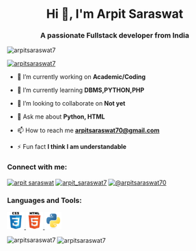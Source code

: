 <h1 align="center">Hi 👋, I'm Arpit Saraswat</h1>
<h3 align="center">A passionate Fullstack developer from India</h3>

<p align="left"> <img src="https://komarev.com/ghpvc/?username=arpitsaraswat7&label=Profile%20views&color=0e75b6&style=flat" alt="arpitsaraswat7" /> </p>

<p align="left"> <a href="https://github.com/ryo-ma/github-profile-trophy"><img src="https://github-profile-trophy.vercel.app/?username=arpitsaraswat7" alt="arpitsaraswat7" /></a> </p>

- 🔭 I’m currently working on **Academic/Coding**

- 🌱 I’m currently learning **DBMS,PYTHON,PHP**

- 👯 I’m looking to collaborate on **Not yet**

- 💬 Ask me about **Python, HTML**

- 📫 How to reach me **arpitsaraswat70@gmail.com**

- ⚡ Fun fact **I think I am understandable**

<h3 align="left">Connect with me:</h3>
<p align="left">
<a href="https://linkedin.com/in/arpit saraswat" target="blank"><img align="center" src="https://raw.githubusercontent.com/rahuldkjain/github-profile-readme-generator/master/src/images/icons/Social/linked-in-alt.svg" alt="arpit saraswat" height="30" width="40" /></a>
<a href="https://instagram.com/arpit_saraswat7" target="blank"><img align="center" src="https://raw.githubusercontent.com/rahuldkjain/github-profile-readme-generator/master/src/images/icons/Social/instagram.svg" alt="arpit_saraswat7" height="30" width="40" /></a>
<a href="https://www.hackerrank.com/@arpitsaraswat70" target="blank"><img align="center" src="https://raw.githubusercontent.com/rahuldkjain/github-profile-readme-generator/master/src/images/icons/Social/hackerrank.svg" alt="@arpitsaraswat70" height="30" width="40" /></a>
</p>

<h3 align="left">Languages and Tools:</h3>
<p align="left"> <a href="https://www.w3schools.com/css/" target="_blank" rel="noreferrer"> <img src="https://raw.githubusercontent.com/devicons/devicon/master/icons/css3/css3-original-wordmark.svg" alt="css3" width="40" height="40"/> </a> <a href="https://www.w3.org/html/" target="_blank" rel="noreferrer"> <img src="https://raw.githubusercontent.com/devicons/devicon/master/icons/html5/html5-original-wordmark.svg" alt="html5" width="40" height="40"/> </a> <a href="https://www.python.org" target="_blank" rel="noreferrer"> <img src="https://raw.githubusercontent.com/devicons/devicon/master/icons/python/python-original.svg" alt="python" width="40" height="40"/> </a> </p>

<p><img align="left" src="https://github-readme-stats.vercel.app/api/top-langs?username=arpitsaraswat7&show_icons=true&locale=en&layout=compact" alt="arpitsaraswat7" /></p>

<p>&nbsp;<img align="center" src="https://github-readme-stats.vercel.app/api?username=arpitsaraswat7&show_icons=true&locale=en" alt="arpitsaraswat7" /></p>
